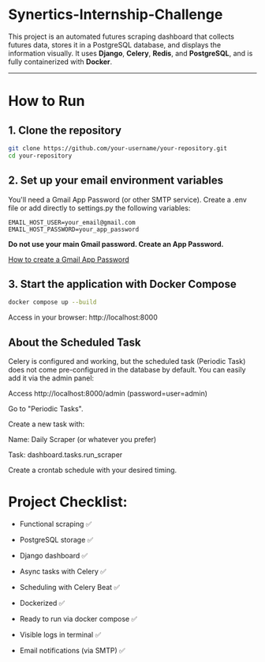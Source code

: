 # Synertics-Internship-Challenge

This project is an automated futures scraping dashboard that collects futures data, stores it in a PostgreSQL database, and displays the information visually. It uses **Django**, **Celery**, **Redis**, and **PostgreSQL**, and is fully containerized with **Docker**.

---

# How to Run

## 1. **Clone the repository**
```bash
git clone https://github.com/your-username/your-repository.git
cd your-repository
```


## 2. **Set up your email environment variables**

You'll need a Gmail App Password (or other SMTP service).
Create a .env file or add directly to settings.py the following variables:

```
EMAIL_HOST_USER=your_email@gmail.com
EMAIL_HOST_PASSWORD=your_app_password
```
**Do not use your main Gmail password. Create an App Password.**

[How to create a Gmail App Password](https://support.google.com/accounts/answer/185833)


## 3. **Start the application with Docker Compose**
   ```bash
   docker compose up --build
   ```
Access in your browser: http://localhost:8000

## About the Scheduled Task
Celery is configured and working, but the scheduled task (Periodic Task) does not come pre-configured in the database by default.
You can easily add it via the admin panel:

Access http://localhost:8000/admin (password=user=admin)

Go to "Periodic Tasks".

Create a new task with:

Name: Daily Scraper (or whatever you prefer)

Task: dashboard.tasks.run_scraper

Create a crontab schedule with your desired timing.

# Project Checklist:

- Functional scraping ✅

- PostgreSQL storage ✅

- Django dashboard ✅

- Async tasks with Celery ✅

- Scheduling with Celery Beat ✅

- Dockerized ✅

- Ready to run via docker compose ✅

- Visible logs in terminal ✅

- Email notifications (via SMTP) ✅
